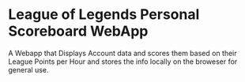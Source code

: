 # League of Legends Personal Scoreboard WebApp
 A Webapp that Displays Account data and scores them based on their League Points per Hour and stores the info locally on the broweser for general use.
